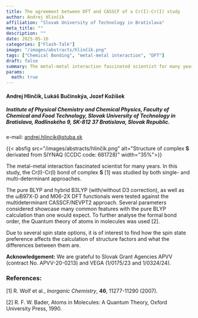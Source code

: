 ```yaml
---
title: The agreement between DFT and CASSCF of a Cr(I)-Cr(I) study
author: Andrej Hlinčík
affiliation: "Slovak University of Technology in Bratislava"
meta_title: ""
description: ""
date: 2025-05-16
categories: ["Flash-Talk"]
image: "/images/abstracts/hlinčík.png"
tags: ["Chemical Bonding", "metal-metal interaction", "DFT"]
draft: false
summary: The metal-metal interaction fascinated scientist for many years. In this study, the Cr(I)-Cr(I) bond of complex **S**  was studied by both single- and multi-determinant approaches.
params:
  math: true
---
```


#### Andrej Hlinčík, Lukáš Bučinskýa, Jozef Kožíšek

##### Institute of Physical Chemistry and Chemical Physics, Faculty of Chemical and Food Technology, Slovak University of Technology in Bratislava, Radlinského 9, SK-812 37 Bratislava, Slovak Republic.

e-mail: andrej.hlincik@stuba.sk

{{< absfig src="/images/abstracts/hlinčík.png" alt="Structure of complex **S** derivated from SIYNAQ (CCDC code: 681728)" width="35%">}}


The metal-metal interaction fascinated scientist for many years. In this study, the Cr(I)-Cr(I) bond of complex **S** [1] was studied by both single- and multi-determinant approaches.

The pure BLYP and hybrid B3LYP (with/without D3 correction), as well as the ωB97X-D and M06-2X DFT functionals were tested against the multideterminant CASSCF/NEVPT2 approach. Several parameters considered showcase many common features with the pure BLYP calculation than one would expect. To further analyse the formal bond order, the Quantum theory of atoms in molecules was used [2].

Due to several spin state options, it is of interest to find how the spin state preference affects the calculation of structure factors and what the differences between them are.



**Acknowledgement:** We are grateful to Slovak Grant Agencies APVV (contract No. APVV-20-0213) and VEGA (1/0175/23 and 1/0324/24).


### References:

[1] R. Wolf et al., *Inorganic Chemistry*,  **46**, 11277-11290 (2007).

[2] R. F. W. Bader, Atoms in Molecules: A Quantum Theory, Oxford University Press, 1990.